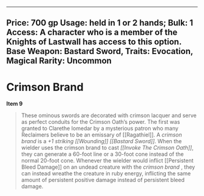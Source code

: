 
---
Price: 700 gp
Usage: held in 1 or 2 hands;
Bulk: 1
Access: A character who is a member of the Knights of Lastwall has access to this option.
Base Weapon: Bastard Sword,
Traits: Evocation, Magical
Rarity: Uncommon
---

# Crimson Brand

**Item 9**

> These ominous swords are decorated with crimson lacquer and serve as perfect conduits for the Crimson Oath’s power. The first was granted to Clarethe Iomedar by a mysterious patron who many Reclaimers believe to be an emissary of [[Ragathiel]]. A *crimson brand* is a *+1 striking [[Wounding]] [[Bastard Sword]]*. When the wielder uses the crimson brand to cast *[[Invoke The Crimson Oath]]*, they can generate a 60-foot line or a 30-foot cone instead of the normal 20-foot cone. Whenever the wielder would inflict [[Persistent Bleed Damage]] on an undead creature with the *crimson brand* , they can instead wreathe the creature in ruby energy, inflicting the same amount of persistent positive damage instead of persistent bleed damage.
